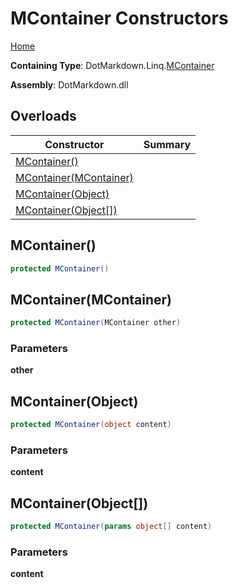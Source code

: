 # MContainer Constructors

[Home](../../../../README.md#_top)

**Containing Type**: DotMarkdown\.Linq\.[MContainer](../README.md#_top)

**Assembly**: DotMarkdown\.dll

## Overloads

| Constructor | Summary |
| ----------- | ------- |
| [MContainer()](#DotMarkdown_Linq_MContainer__ctor) | |
| [MContainer(MContainer)](#DotMarkdown_Linq_MContainer__ctor_DotMarkdown_Linq_MContainer_) | |
| [MContainer(Object)](#DotMarkdown_Linq_MContainer__ctor_System_Object_) | |
| [MContainer(Object\[\])](#DotMarkdown_Linq_MContainer__ctor_System_Object___) | |

## MContainer\(\) <a name="DotMarkdown_Linq_MContainer__ctor"></a>

```csharp
protected MContainer()
```

## MContainer\(MContainer\) <a name="DotMarkdown_Linq_MContainer__ctor_DotMarkdown_Linq_MContainer_"></a>

```csharp
protected MContainer(MContainer other)
```

### Parameters

**other**

## MContainer\(Object\) <a name="DotMarkdown_Linq_MContainer__ctor_System_Object_"></a>

```csharp
protected MContainer(object content)
```

### Parameters

**content**

## MContainer\(Object\[\]\) <a name="DotMarkdown_Linq_MContainer__ctor_System_Object___"></a>

```csharp
protected MContainer(params object[] content)
```

### Parameters

**content**